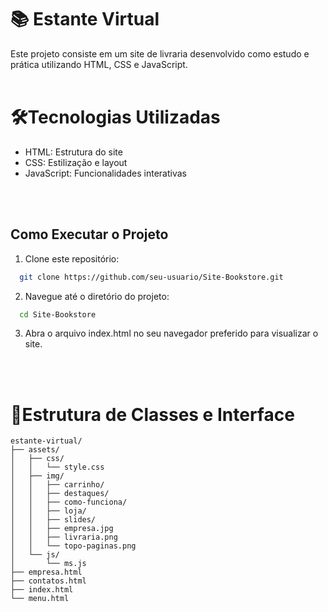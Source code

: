 # 📚 Estante Virtual

Este projeto consiste em um site de livraria desenvolvido como estudo e prática utilizando HTML, CSS e JavaScript. 
<br/>
<br/>

# 🛠Tecnologias Utilizadas

- HTML: Estrutura do site
- CSS: Estilização e layout
- JavaScript: Funcionalidades interativas
<br/>
<br/>

## Como Executar o Projeto

1. Clone este repositório:

```bash
  git clone https://github.com/seu-usuario/Site-Bookstore.git

```

2. Navegue até o diretório do projeto:

```bash
  cd Site-Bookstore
```

3. Abra o arquivo index.html no seu navegador preferido para visualizar o site.
<br/>
<br/>


# 🌲Estrutura de Classes e Interface

```Site-Bookstore
estante-virtual/
├── assets/
│   ├── css/
│   │   └── style.css
│   ├── img/
│   │   ├── carrinho/
│   │   ├── destaques/
│   │   ├── como-funciona/
│   │   ├── loja/
│   │   ├── slides/
│   │   ├── empresa.jpg
│   │   ├── livraria.png
│   │   └── topo-paginas.png
│   └── js/
│       └── ms.js
├── empresa.html
├── contatos.html
├── index.html
└── menu.html
